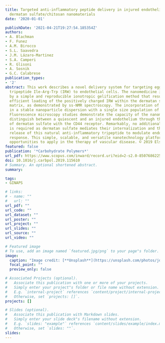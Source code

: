 ```yaml
---
title: Targeted anti-inflammatory peptide delivery in injured endothelial cells using
  dermatan sulfate/chitosan nanomaterials
date: '2020-01-01'

publishDate: '2021-04-21T19:27:54.185354Z'
authors:
- A. Blachman
- F. Funez
- A.M. Birocco
- S.L. Saavedra
- J.M. Lázaro-Martinez
- S.A. Camperi
- R. Glisoni
- A. Sosnik
- G.C. Calabrese
publication_types:
- '2'
abstract: This work describes a novel delivery system for targeting egg-derived anti-inflammatory
  tripeptide Ile-Arg-Trp (IRW) to endothelial cells. The nanomedicine is synthesized
  by a simple and reproducible ionotropic gelification method that results in the
  efficient loading of the positively charged IRW within the dermatan sulfate/ chitosan
  matrix, as demonstrated by ss-NMR spectroscopy. The incorporation of IRW results
  in a stable nanoparticle dispersion with a single size population of 442 ± 43 nm.
  Fluorescence microscopy studies demonstrate the capacity of the nanomaterial to
  distinguish between a quiescent and an injured endothelium through the interaction
  of dermatan sulfate with the CD44 receptor. Remarkably, no additional surface functionalization
  is required as dermatan sulfate mediates their internalization and the intracellular
  release of this natural anti-inflammatory tripeptide to modulate endothelial inflammatory
  response. This simple, scalable, and versatile nanotechnology platform opens new
  opportunities to apply in the therapy of vascular disease. © 2019 Elsevier Ltd
featured: false
publication: '*Carbohydrate Polymers*'
url_pdf: https://www.scopus.com/inward/record.uri?eid=2-s2.0-85076862258&doi=10.1016%2fj.carbpol.2019.115610&partnerID=40&md5=4c114908fe009b8b35cdc8c203c20762
doi: 10.1016/j.carbpol.2019.115610
# Summary. An optional shortened abstract.
summary: 

tags:
- GINAPS

# links:
# - name: ""
#   url: ""
url_pdf: ""
url_code: ""
url_dataset: ""
url_poster: ""
url_project: ""
url_slides: ""
url_source: ""
url_video: ""

# Featured image
# To use, add an image named `featured.jpg/png` to your page"s folder. 
image:
  caption: "Image credit: [**Unsplash**](https://unsplash.com/photos/jdD8gXaTZsc)"
  focal_point: ""
  preview_only: false

# Associated Projects (optional).
#   Associate this publication with one or more of your projects.
#   Simply enter your project"s folder or file name without extension.
#   E.g. `internal-project` references `content/project/internal-project/index.md`.
#   Otherwise, set `projects: []`.
projects: []

# Slides (optional).
#   Associate this publication with Markdown slides.
#   Simply enter your slide deck"s filename without extension.
#   E.g. `slides: "example"` references `content/slides/example/index.md`.
#   Otherwise, set `slides: ""`.
slides:
---
```


